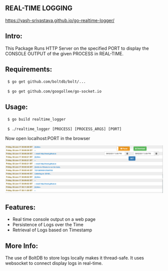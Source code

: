 REAL-TIME LOGGING
-


https://yash-srivastava.github.io/go-realtime-logger/

Intro:
-
This Package Runs HTTP Server on the specified PORT to display the CONSOLE OUTPUT of the given PROCESS in REAL-TIME.

Requirements:
-
` $ go get github.com/boltdb/bolt/...`

` $ go get github.com/googollee/go-socket.io`

Usage:
-
` $ go build realtime_logger`

` $ ./realtime_logger [PROCESS] [PROCESS_ARGS] [PORT]`

Now open localhost:PORT in the browser

![Sample](img.jpg "Sample") 

Features:
-
- Real time console output on a web page
- Persistence of Logs over the Time
- Retrieval of Logs based on Timestamp

More Info:
- 
The use of BoltDB to store logs locally makes it thread-safe. It uses websocket to connect display logs in real-time.
